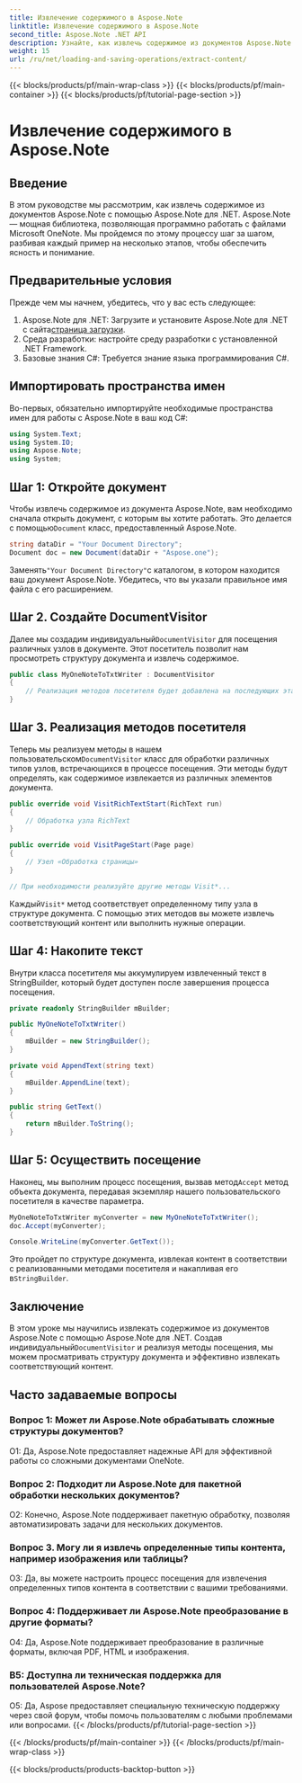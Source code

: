 ```yaml
---
title: Извлечение содержимого в Aspose.Note
linktitle: Извлечение содержимого в Aspose.Note
second_title: Aspose.Note .NET API
description: Узнайте, как извлечь содержимое из документов Aspose.Note с помощью Aspose.Note для .NET. Это подробное руководство шаг за шагом проведет вас через весь процесс.
weight: 15
url: /ru/net/loading-and-saving-operations/extract-content/
---
```


{{< blocks/products/pf/main-wrap-class >}}
{{< blocks/products/pf/main-container >}}
{{< blocks/products/pf/tutorial-page-section >}}

# Извлечение содержимого в Aspose.Note

## Введение

В этом руководстве мы рассмотрим, как извлечь содержимое из документов Aspose.Note с помощью Aspose.Note для .NET. Aspose.Note — мощная библиотека, позволяющая программно работать с файлами Microsoft OneNote. Мы пройдемся по этому процессу шаг за шагом, разбивая каждый пример на несколько этапов, чтобы обеспечить ясность и понимание.

## Предварительные условия

Прежде чем мы начнем, убедитесь, что у вас есть следующее:

1.  Aspose.Note для .NET: Загрузите и установите Aspose.Note для .NET с сайта[страница загрузки](https://releases.aspose.com/note/net/).
2. Среда разработки: настройте среду разработки с установленной .NET Framework.
3. Базовые знания C#: Требуется знание языка программирования C#.

## Импортировать пространства имен

Во-первых, обязательно импортируйте необходимые пространства имен для работы с Aspose.Note в ваш код C#:

```csharp
using System.Text;
using System.IO;
using Aspose.Note;
using System;
```

## Шаг 1: Откройте документ

 Чтобы извлечь содержимое из документа Aspose.Note, вам необходимо сначала открыть документ, с которым вы хотите работать. Это делается с помощью`Document` класс, предоставленный Aspose.Note.

```csharp
string dataDir = "Your Document Directory";
Document doc = new Document(dataDir + "Aspose.one");
```

 Заменять`"Your Document Directory"`с каталогом, в котором находится ваш документ Aspose.Note. Убедитесь, что вы указали правильное имя файла с его расширением.

## Шаг 2. Создайте DocumentVisitor

 Далее мы создадим индивидуальный`DocumentVisitor` для посещения различных узлов в документе. Этот посетитель позволит нам просмотреть структуру документа и извлечь содержимое.

```csharp
public class MyOneNoteToTxtWriter : DocumentVisitor
{
    // Реализация методов посетителя будет добавлена на последующих этапах.
}
```

## Шаг 3. Реализация методов посетителя

 Теперь мы реализуем методы в нашем пользовательском`DocumentVisitor` класс для обработки различных типов узлов, встречающихся в процессе посещения. Эти методы будут определять, как содержимое извлекается из различных элементов документа.

```csharp
public override void VisitRichTextStart(RichText run)
{
    // Обработка узла RichText
}

public override void VisitPageStart(Page page)
{
    // Узел «Обработка страницы»
}

// При необходимости реализуйте другие методы Visit*...
```

 Каждый`Visit*` метод соответствует определенному типу узла в структуре документа. С помощью этих методов вы можете извлечь соответствующий контент или выполнить нужные операции.

## Шаг 4: Накопите текст

Внутри класса посетителя мы аккумулируем извлеченный текст в StringBuilder, который будет доступен после завершения процесса посещения.

```csharp
private readonly StringBuilder mBuilder;

public MyOneNoteToTxtWriter()
{
    mBuilder = new StringBuilder();
}

private void AppendText(string text)
{
    mBuilder.AppendLine(text);
}

public string GetText()
{
    return mBuilder.ToString();
}
```

## Шаг 5: Осуществить посещение

 Наконец, мы выполним процесс посещения, вызвав метод`Accept` метод объекта документа, передавая экземпляр нашего пользовательского посетителя в качестве параметра.

```csharp
MyOneNoteToTxtWriter myConverter = new MyOneNoteToTxtWriter();
doc.Accept(myConverter);

Console.WriteLine(myConverter.GetText());
```

 Это пройдет по структуре документа, извлекая контент в соответствии с реализованными методами посетителя и накапливая его в`StringBuilder`.

## Заключение

 В этом уроке мы научились извлекать содержимое из документов Aspose.Note с помощью Aspose.Note для .NET. Создав индивидуальный`DocumentVisitor` и реализуя методы посещения, мы можем просматривать структуру документа и эффективно извлекать соответствующий контент.

## Часто задаваемые вопросы

### Вопрос 1: Может ли Aspose.Note обрабатывать сложные структуры документов?

О1: Да, Aspose.Note предоставляет надежные API для эффективной работы со сложными документами OneNote.

### Вопрос 2: Подходит ли Aspose.Note для пакетной обработки нескольких документов?

О2: Конечно, Aspose.Note поддерживает пакетную обработку, позволяя автоматизировать задачи для нескольких документов.

### Вопрос 3. Могу ли я извлечь определенные типы контента, например изображения или таблицы?

О3: Да, вы можете настроить процесс посещения для извлечения определенных типов контента в соответствии с вашими требованиями.

### Вопрос 4: Поддерживает ли Aspose.Note преобразование в другие форматы?

О4: Да, Aspose.Note поддерживает преобразование в различные форматы, включая PDF, HTML и изображения.

### В5: Доступна ли техническая поддержка для пользователей Aspose.Note?

О5: Да, Aspose предоставляет специальную техническую поддержку через свой форум, чтобы помочь пользователям с любыми проблемами или вопросами.
{{< /blocks/products/pf/tutorial-page-section >}}

{{< /blocks/products/pf/main-container >}}
{{< /blocks/products/pf/main-wrap-class >}}

{{< blocks/products/products-backtop-button >}}
